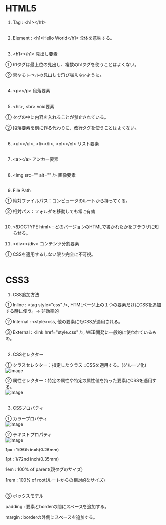 # HTML5
1. Tag : \<h1>\</h1><br><br>

2. Element : \<h1>Hello World\</h1> 全体を意味する。<br><br>

3. \<h1>\</h1> 見出し要素

① h1タグは最上位の見出し、複数のh1タグを使うことはよくない。<br>

② 異なるレベルの見出しを飛び越えないように。<br><br>

4. \<p>\</p> 段落要素<br><br>

5. \<hr>, \<br> void要素<br>

① タグの中に内容を入れることが禁止されている。<br>

② 段落要素を別に作る代わりに、改行タグを使うことはよくない。<br><br>


6. \<ul>\</ul>, \<li>\</li>, \<ol>\</ol> リスト要素<br><br>

7. \<a>\</a> アンカー要素<br><br>

8. \<img src="" alt="" /> 画像要素<br><br>

9. File Path
    
① 絶対ファイルパス：コンピュータのルートから持ってくる。

② 相対パス：フォルダを移動しても常に有効<br><br>

10. \<!DOCTYPE html> : どのバージョンのHTMLで書かれたかをブラウザに知らせる。

11. \<div>\</div> コンテンツ分割要素
   
① CSSを適用するしない限り完全に不可視。<br><br>


# CSS3
1. CSS追加方法

① Inline : \<tag style="css" />, HTMLページ上の１つの要素だけにCSSを追加する時に使う。→ 非効率的

② Internal : \<style>css</style>, 他の要素にもCSSが適用される。

③ External : \<link href="style.css" />, WEB開発に一般的に使われているもの。<br><br>

2. CSSセレクター

① クラスセレクター：指定したクラスにCSSを適用する。(グループ化)<br>
![image](https://github.com/seungheondev/HTML5-CSS3/assets/170543088/0cddbb37-f14c-47f0-bea9-ad3deeb28e85)

② 属性セレクター：特定の属性や特定の属性値を持った要素にCSSを適用する。<br>
![image](https://github.com/seungheondev/HTML5-CSS3/assets/170543088/1759f8dd-2628-423e-9c02-8023195da0d4)<br><br>

3. CSSプロパティ

① カラープロパティ<br>
![image](https://github.com/seungheondev/HTML5-CSS3/assets/170543088/93544fbf-d5b5-496f-a131-b26b8ff5f4e5)

② テキストプロパティ<br>
![image](https://github.com/seungheondev/HTML5-CSS3/assets/170543088/62f3260b-1e0a-441b-a3ee-b7b39176e7eb)

1px : 1/96th inch(0.26mm)

1pt : 1/72nd inch(0.35mm)

1em : 100% of parent(親タグのサイズ)

1rem : 100% of root(ルートからの相対的なサイズ)<br><br>

③ ボックスモデル

padding : 要素とborderの間にスペースを追加する。

margin : borderの外側にスペースを追加する。


